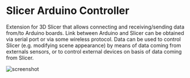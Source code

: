 # Slicer Arduino Controller
Extension for 3D Slicer that allows connecting and receiving/sending data from/to Arduino boards.
Link between Arduino and Slicer can be obtained via serial port or via some wireless protocol.
Data can be used to control Slicer (e.g. modifying scene appearance) by means of data coming from externals sensors, or to control external devices on basis of data coming from Slicer.

![screenshot](https://raw.githubusercontent.com/pzaffino/SlicerArduinoController/master/ArduinoController_screenshot.png)
